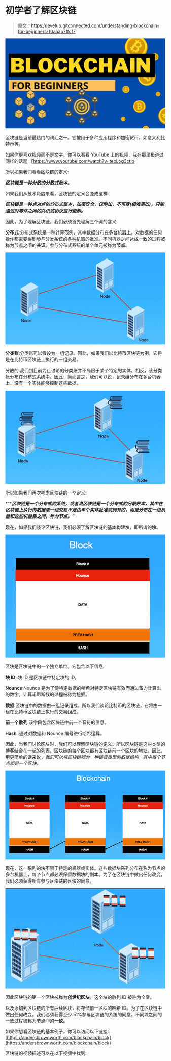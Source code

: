 # 初学者了解区块链

> 原文：<https://levelup.gitconnected.com/understanding-blockchain-for-beginners-f0aaab7ffcf7>

![](img/be9ff378dfe1c14e82c3026c4f9c6a08.png)

区块链是当前最热门的词汇之一。它被用于多种应用程序和加密货币，如意大利比特币等。

如果你更喜欢视频而不是文字，你可以看看 YouTube 上的视频，我在那里报道过同样的话题:【https://www.youtube.com/watch?v=tecLog3ctIo 

所以如果我们看看区块链的定义:

***区块链是一种分散的分散式账本。***

如果我们从技术角度来看，区块链的定义会变成这样:

***区块链是一种点对点的分布式账本，加密安全，仅附加，不可变(极难更改)，只能通过对等体之间的共识或协议进行更新。***

因此，为了理解区块链，我们必须首先理解三个词的含义:

**分布式**:分布式系统是一种计算范例，其中数据分布在多台机器上。对数据的任何操作都需要得到参与分发系统的各种机器的批准。不同机器之间达成一致的过程被称为节点之间的**共识**。参与分布式系统的单个单元被称为**节点**。

![](img/8fcb1b5ad4c648e1ca55d33f8c419caf.png)

**分类账**:分类账可以假设为一组记录。因此，如果我们以比特币区块链为例，它将是在比特币区块链上执行的一组交易。

分散的:我们到目前为止讨论的分类账并不局限于某个特定的实体。相反，该分类帐分布在分布式系统中。因此，简而言之，我们可以说，记录组分布在多台机器上，没有一个实体能够控制这些数据。

![](img/4bfff47a0b962c6f47991e837724033b.png)

所以如果我们再次考虑区块链的一个定义:

*“****区块链是一个分布式的系统，或者说区块链是一个分布式的分散账本，其中在区块链上执行的数据或一组交易不是由单个实体批准或拥有的，而是分布在一组机器和这些机器集之间，称为节点。”***

现在，如果我们谈论区块链，我们必须了解区块链的基本构建块，即所谓的**块**。

![](img/ae98916bb6a86f5630915edf5e29e611.png)

区块是区块链中的一个独立单位。它包含以下信息:

**块 ID** :块 ID 是区块链中特定块的 ID。

**Nounce**:Nounce 是为了使特定数据的哈希对特定区块链有效而通过蛮力计算出的数字。计算诺尼斯数的过程被称为挖掘。

**数据**:区块链中的数据由一组记录组成。所以我们谈论比特币的区块链，它将由一组在比特币区块链上执行的交易组成。

**前一个散列**:该字段包含区块链中前一个音符的信息。

**Hash** :通过对数据和 Nounce 编号进行哈希运算。

因此，当我们讨论区块时，我们可以理解区块链的定义。所以区块链是这些类型的博客结合在一起的列表。区块链的每个区块都有区块链前一个区块的地址。因此，用更简单的话来说，*我们可以将区块链视为一种链表类型的数据结构，其中每个节点都是一个区块。*

![](img/6736ef4e683f479068ef9cc42c5a74c9.png)

现在，这一系列的块不限于特定的机器或实体。这些数据块系列分布在称为节点的多台机器上，每个节点都必须保留数据块的副本。为了在区块链中做出任何改变，我们必须获得所有参与区块链的区块的同意。

![](img/5a0bfc37dda6d6f8458636d4588ac4a6.png)

因此区块链的第一个区块被称为**创世纪区块**。这个块的散列 ID 被称为全零。

以及添加到区块链的所有后续区块，将存储前一区块的哈希 ID。为了在区块链中做出任何改变，我们必须获得至少 51%参与区块链的系统的同意。不同块之间的一致过程被称为节点间的**一致。**

如果你想看区块链的基本例子，你可以访问以下链接:[https://andersbrownworth.com/blockchain/block](https://andersbrownworth.com/blockchain/block)

区块链的视频描述可以在以下视频中找到:
